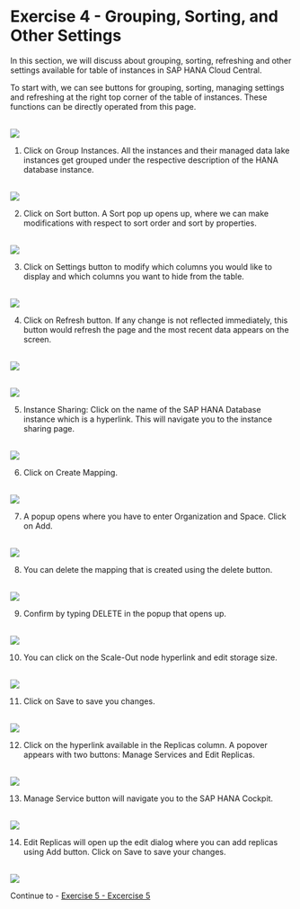 # Exercise 4 - Grouping, Sorting, and Other Settings

In this section, we will discuss about grouping, sorting, refreshing and other settings available for table of instances in SAP HANA Cloud Central.
 
To start with, we can see buttons for grouping, sorting, managing settings and refreshing at the right top corner of the table of instances. These functions can be directly operated from this page.

<br>![](/exercises/ex_4/images_new/1.png)

1. Click on Group Instances. All the instances and their managed data lake instances get grouped under the respective description of the HANA database instance.

<br>![](/exercises/ex_4/images_new/2.png)

2. Click on Sort button. A Sort pop up opens up, where we can make modifications with respect to sort order and sort by properties.

<br>![](/exercises/ex_4/images_new/3.png)

3. Click on Settings button to modify which columns you would like to display and which columns you want to hide from the table.

<br>![](/exercises/ex_4/images_new/4.png)

4. Click on Refresh button. If any change is not reflected immediately, this button would refresh the page and the most recent data appears on the screen.

<br>![](/exercises/ex_4/images_new/5.png)

<br>![](/exercises/ex_4/images_new/6.png)

5. Instance Sharing: Click on the name of the SAP HANA Database instance which is a hyperlink. This will navigate you to the instance sharing page.

<br>![](/exercises/ex_4/images_new/6.png)

6. Click on Create Mapping.

<br>![](/exercises/ex_4/images_new/6.png)

7. A popup opens where you have to enter Organization and Space. Click on Add.

<br>![](/exercises/ex_4/images_new/6.png)

8. You can delete the mapping that is created using the delete button.

<br>![](/exercises/ex_4/images_new/6.png)

9. Confirm by typing DELETE in the popup that opens up.

<br>![](/exercises/ex_4/images_new/6.png)

10. You can click on the Scale-Out node hyperlink and edit storage size.

<br>![](/exercises/ex_4/images_new/6.png)

11. Click on Save to save you changes.

<br>![](/exercises/ex_4/images_new/6.png)

12. Click on the hyperlink available in the Replicas column. A popover appears with two buttons: Manage Services and Edit Replicas.

<br>![](/exercises/ex_4/images_new/6.png)

13. Manage Service button will navigate you to the SAP HANA Cockpit.

<br>![](/exercises/ex_4/images_new/6.png)

14. Edit Replicas will open up the edit dialog where you can add replicas using Add button. Click on Save to save your changes.

<br>![](/exercises/ex_4/images_new/6.png)

Continue to - [Exercise 5 - Excercise 5 ](../ex_5/README.md)
